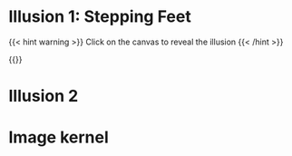 # Illusion 1: Stepping Feet

{{< hint warning >}} Click on the canvas to reveal the illusion {{< /hint >}}

{{<p5-iframe ver="1.4.2" sketch="/showcase/sketches/illusions/SteppingFeet.js" lib1="https://cdnjs.cloudflare.com/ajax/libs/p5.js/1.4.2/p5.min.js" width="420px" height="270px">}}

# Illusion 2

# Image kernel
